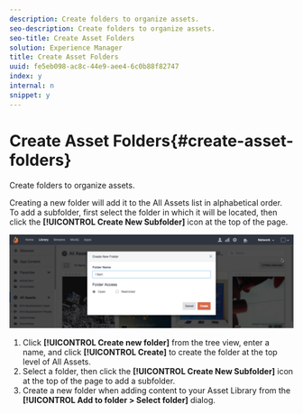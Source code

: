 ```yaml
---
description: Create folders to organize assets.
seo-description: Create folders to organize assets.
seo-title: Create Asset Folders
solution: Experience Manager
title: Create Asset Folders
uuid: fe5eb098-ac8c-44e9-aee4-6c0b88f82747
index: y
internal: n
snippet: y
---
```


# Create Asset Folders{#create-asset-folders}

Create folders to organize assets.

Creating a new folder will add it to the All Assets list in alphabetical order. To add a subfolder, first select the folder in which it will be located, then click the **[!UICONTROL Create New Subfolder]** icon at the top of the page.

![](assets/LibraryNewFolder-1024x338.png)

1. Click **[!UICONTROL Create new folder]** from the tree view, enter a name, and click **[!UICONTROL Create]** to create the folder at the top level of All Assets.
1. Select a folder, then click the **[!UICONTROL Create New Subfolder]** icon at the top of the page to add a subfolder.
1. Create a new folder when adding content to your Asset Library from the **[!UICONTROL Add to folder > Select folder]** dialog.
